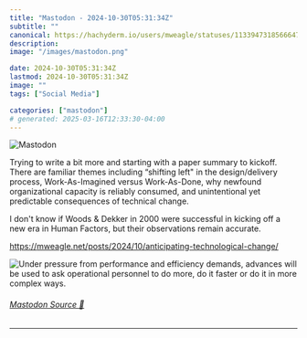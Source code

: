 ```yaml
---
title: "Mastodon - 2024-10-30T05:31:34Z"
subtitle: ""
canonical: https://hachyderm.io/users/mweagle/statuses/113394731856664711
description:
image: "/images/mastodon.png"

date: 2024-10-30T05:31:34Z
lastmod: 2024-10-30T05:31:34Z
image: ""
tags: ["Social Media"]

categories: ["mastodon"]
# generated: 2025-03-16T12:33:30-04:00
---
```

![Mastodon](/images/mastodon.png)

<p>Trying to write a bit more and starting with a paper summary to kickoff. There are familiar themes including “shifting left&quot; in the design/delivery process, Work-As-Imagined versus Work-As-Done, why newfound organizational capacity is reliably consumed, and unintentional yet predictable consequences of technical change. </p><p>I don&#39;t know if Woods &amp; Dekker in 2000 were successful in kicking off a new era in Human Factors, but their observations remain accurate.</p><p><a href="https://mweagle.net/posts/2024/10/anticipating-technological-change/" target="_blank" rel="nofollow noopener noreferrer" translate="no"><span class="invisible">https://</span><span class="ellipsis">mweagle.net/posts/2024/10/anti</span><span class="invisible">cipating-technological-change/</span></a></p>

![Under pressure from performance and efficiency demands, advances will be used
to ask operational personnel to do more, do it faster or do it in more complex
ways.](0c28fbea2878623b.png)

###### [Mastodon Source 🐘](https://hachyderm.io/@mweagle/113394731856664711)

___
